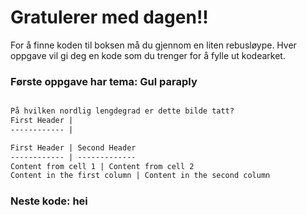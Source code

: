 # Gratulerer med dagen!!

For å finne koden til boksen må du gjennom en liten rebusløype.
Hver oppgave vil gi deg en kode som du trenger for å fylle ut kodearket.

### Første oppgave har tema: Gul paraply

```markdown

På hvilken nordlig lengdegrad er dette bilde tatt?
First Header |
------------ |

First Header | Second Header
------------ | -------------
Content from cell 1 | Content from cell 2
Content in the first column | Content in the second column

```

### Neste kode: hei

